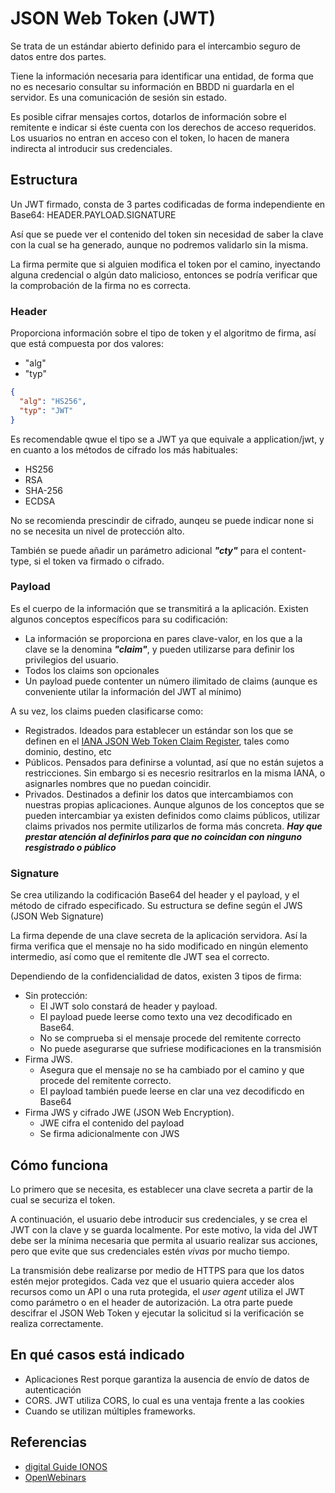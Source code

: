 # JSON Web Token (JWT)

Se trata de un estándar abierto definido para el intercambio seguro de datos entre dos partes. 

Tiene la información necesaria para identificar una entidad, de forma que no es necesario consultar su información en BBDD ni guardarla en el servidor. Es una comunicación de sesión sin estado.

Es posible cifrar mensajes cortos, dotarlos de información sobre el remitente e indicar si éste cuenta con los derechos de acceso requeridos. Los usuarios no entran en acceso con el token, lo hacen de manera indirecta al introducir sus credenciales.

## Estructura

Un JWT firmado, consta de 3 partes codificadas de forma independiente en Base64: HEADER.PAYLOAD.SIGNATURE

Así que se puede ver el contenido del token sin necesidad de saber la clave con la cual se ha generado, aunque no podremos validarlo sin la misma.

La firma permite que si alguien modifica el token por el camino, inyectando alguna credencial o algún dato malicioso, entonces se podría verificar que la comprobación de la firma no es correcta.

### Header

Proporciona información sobre el tipo de token y el algoritmo de firma, así que está compuesta por dos valores:

* "alg"
* "typ"

```json
{
  "alg": "HS256",
  "typ": "JWT" 
}
```

Es recomendable qwue el tipo se a JWT ya que equivale a application/jwt, y en cuanto a los métodos de cifrado los más habituales:

* HS256
* RSA
* SHA-256
* ECDSA

No se recomienda prescindir de cifrado, aunqeu se puede indicar none si no se necesita un nivel de protección alto.

También se puede añadir un parámetro adicional **_"cty"_** para el content-type, si el token va firmado o cifrado.

### Payload

Es el cuerpo de la información que se transmitirá a la aplicación. Existen algunos conceptos específicos para su codificación:

* La información se proporciona en pares clave-valor, en los que a la clave se la denomina **_"claim"_**, y pueden utilizarse para definir los privilegios del usuario.
* Todos los claims son opcionales
* Un payload puede contenter un número ilimitado de claims (aunque es conveniente utilar la información del JWT al mínimo)

A su vez, los claims pueden clasificarse como:

* Registrados. Ideados para establecer un estándar son los que se definen en el [IANA JSON Web Token Claim Register](https://www.iana.org/assignments/jwt/jwt.xhtml), tales como dominio, destino, etc
* Públicos. Pensados para definirse a voluntad, así que no están sujetos a restricciones. Sin embargo si es necesrio resitrarlos en la misma IANA, o asignarles nombres que no puedan coincidir.
* Privados. Destinados a definir los datos que intercambiamos con nuestras propias aplicaciones. Aunque algunos de los conceptos que se pueden intercambiar ya existen definidos como claims públicos, utilizar claims privados nos permite utilizarlos de forma más concreta. **_Hay que prestar atención al definirlos para que no coincidan con ninguno resgistrado o público_**


### Signature

Se crea utilizando la codificación Base64 del header y el payload, y el método de cifrado especificado. Su estructura se define según el JWS (JSON Web Signature)

La firma depende de una clave secreta de la aplicación servidora. Así la firma verifica que el mensaje no ha sido modificado en ningún elemento intermedio, así como que el remitente dle JWT sea el correcto.

Dependiendo de la confidencialidad de datos, existen 3 tipos de firma:

* Sin protección:
    * El JWT solo constará de header y payload. 
    * El payload puede leerse como texto una vez decodificado en Base64. 
    * No se comprueba si el mensaje procede del remitente correcto 
    * No puede asegurarse que sufriese modificaciones en la transmisión
* Firma JWS. 
    * Asegura que el mensaje no se ha cambiado por el camino y que procede del remitente correcto.
    * El payload también puede leerse en clar una vez decodificdo en Base64
* Firma JWS y cifrado JWE (JSON Web Encryption). 
    * JWE cifra el contenido del payload
    * Se firma adicionalmente con JWS

## Cómo funciona

Lo primero que se necesita, es establecer una clave secreta a partir de la cual se securiza el token. 

A continuación, el usuario debe introducir sus credenciales, y se crea el JWT con la clave y se guarda localmente. Por este motivo, la vida del JWT debe ser la mínima necesaria que permita al usuario realizar sus acciones, pero que evite que sus credenciales estén _vivas_ por mucho tiempo.

La transmisión debe realizarse por medio de HTTPS para que los datos estén mejor protegidos. Cada vez que el usuario quiera acceder alos recursos como un API o una ruta protegida, el _user agent_ utiliza el JWT como parámetro o en el header de autorización. La otra parte puede descifrar el JSON Web Token y ejecutar la solicitud si la verificación se realiza correctamente.

## En qué casos está indicado

* Aplicaciones Rest porque garantiza la ausencia de envío de datos de autenticación
* CORS. JWT utiliza CORS, lo cual es una ventaja frente a las cookies
* Cuando se utilizan múltiples frameworks.




## Referencias

* [digital Guide IONOS](https://www.ionos.es/digitalguide/paginas-web/desarrollo-web/json-web-token-jwt/)
* [OpenWebinars](https://openwebinars.net/blog/que-es-json-web-token-y-como-funciona/)